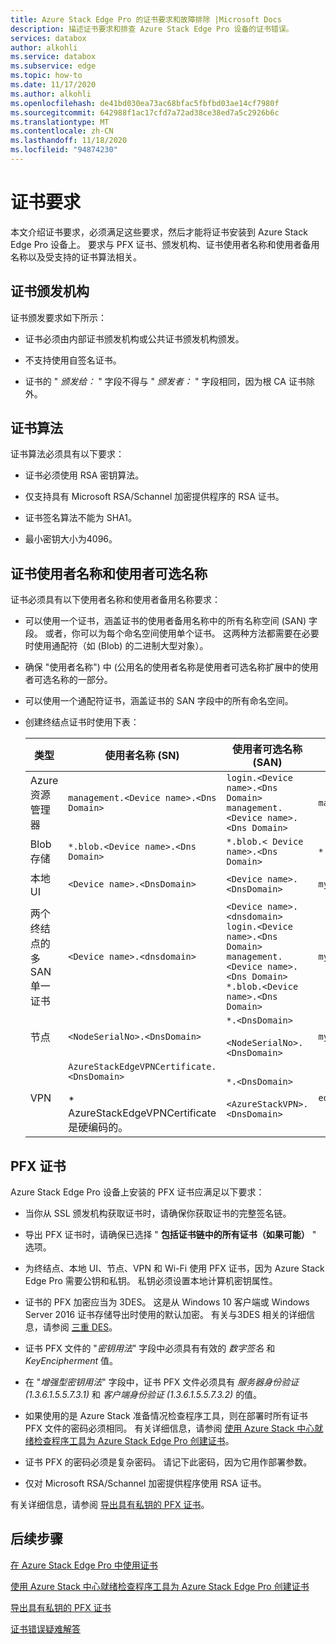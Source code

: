 ```yaml
---
title: Azure Stack Edge Pro 的证书要求和故障排除 |Microsoft Docs
description: 描述证书要求和排查 Azure Stack Edge Pro 设备的证书错误。
services: databox
author: alkohli
ms.service: databox
ms.subservice: edge
ms.topic: how-to
ms.date: 11/17/2020
ms.author: alkohli
ms.openlocfilehash: de41bd030ea73ac68bfac5fbfbd03ae14cf7980f
ms.sourcegitcommit: 642988f1ac17cfd7a72ad38ce38ed7a5c2926b6c
ms.translationtype: MT
ms.contentlocale: zh-CN
ms.lasthandoff: 11/18/2020
ms.locfileid: "94874230"
---
```

# <a name="certificate-requirements"></a>证书要求

本文介绍证书要求，必须满足这些要求，然后才能将证书安装到 Azure Stack Edge Pro 设备上。 要求与 PFX 证书、颁发机构、证书使用者名称和使用者备用名称以及受支持的证书算法相关。

## <a name="certificate-issuing-authority"></a>证书颁发机构

证书颁发要求如下所示：

* 证书必须由内部证书颁发机构或公共证书颁发机构颁发。

* 不支持使用自签名证书。

* 证书的 " *颁发给：* " 字段不得与 " *颁发者：* " 字段相同，因为根 CA 证书除外。


## <a name="certificate-algorithms"></a>证书算法

证书算法必须具有以下要求：

* 证书必须使用 RSA 密钥算法。

* 仅支持具有 Microsoft RSA/Schannel 加密提供程序的 RSA 证书。

* 证书签名算法不能为 SHA1。

* 最小密钥大小为4096。

## <a name="certificate-subject-name-and-subject-alternative-name"></a>证书使用者名称和使用者可选名称

证书必须具有以下使用者名称和使用者备用名称要求：

* 可以使用一个证书，涵盖证书的使用者备用名称中的所有名称空间 (SAN) 字段。 或者，你可以为每个命名空间使用单个证书。 这两种方法都需要在必要时使用通配符（如 (Blob) 的二进制大型对象）。

* 确保 "使用者名称") 中 (公用名的使用者名称是使用者可选名称扩展中的使用者可选名称的一部分。

* 可以使用一个通配符证书，涵盖证书的 SAN 字段中的所有命名空间。

* 创建终结点证书时使用下表：

    |类型 |使用者名称 (SN)   |使用者可选名称 (SAN)   |使用者名称示例 |
    |---------|---------|---------|---------|
    |Azure 资源管理器|`management.<Device name>.<Dns Domain>`|`login.<Device name>.<Dns Domain>`<br>`management.<Device name>.<Dns Domain>`|`management.mydevice1.microsoftdatabox.com` |
    |Blob 存储|`*.blob.<Device name>.<Dns Domain>`|`*.blob.< Device name>.<Dns Domain>`|`*.blob.mydevice1.microsoftdatabox.com` |
    |本地 UI| `<Device name>.<DnsDomain>`|`<Device name>.<DnsDomain>`| `mydevice1.microsoftdatabox.com` |
    |两个终结点的多 SAN 单一证书|`<Device name>.<dnsdomain>`|`<Device name>.<dnsdomain>`<br>`login.<Device name>.<Dns Domain>`<br>`management.<Device name>.<Dns Domain>`<br>`*.blob.<Device name>.<Dns Domain>`|`mydevice1.microsoftdatabox.com` |
    |节点|`<NodeSerialNo>.<DnsDomain>`|`*.<DnsDomain>`<br><br>`<NodeSerialNo>.<DnsDomain>`|`mydevice1.microsoftdatabox.com` |
    |VPN|`AzureStackEdgeVPNCertificate.<DnsDomain>`<br><br> * AzureStackEdgeVPNCertificate 是硬编码的。  | `*.<DnsDomain>`<br><br>`<AzureStackVPN>.<DnsDomain>` | `edgevpncertificate.microsoftdatabox.com`|
    
## <a name="pfx-certificate"></a>PFX 证书

Azure Stack Edge Pro 设备上安装的 PFX 证书应满足以下要求：

* 当你从 SSL 颁发机构获取证书时，请确保你获取证书的完整签名链。

* 导出 PFX 证书时，请确保已选择 " **包括证书链中的所有证书（如果可能）** " 选项。

* 为终结点、本地 UI、节点、VPN 和 Wi-Fi 使用 PFX 证书，因为 Azure Stack Edge Pro 需要公钥和私钥。 私钥必须设置本地计算机密钥属性。

* 证书的 PFX 加密应当为 3DES。 这是从 Windows 10 客户端或 Windows Server 2016 证书存储导出时使用的默认加密。 有关与3DES 相关的详细信息，请参阅 [三重 DES](https://en.wikipedia.org/wiki/Triple_DES)。

* 证书 PFX 文件的 "*密钥用法*" 字段中必须具有有效的 *数字签名* 和 *KeyEncipherment* 值。

* 在 "*增强型密钥用法*" 字段中，证书 PFX 文件必须具有 *服务器身份验证 (1.3.6.1.5.5.7.3.1)* 和 *客户端身份验证 (1.3.6.1.5.5.7.3.2)* 的值。

* 如果使用的是 Azure Stack 准备情况检查程序工具，则在部署时所有证书 PFX 文件的密码必须相同。 有关详细信息，请参阅 [使用 Azure Stack 中心就绪检查程序工具为 Azure Stack Edge Pro 创建证书](azure-stack-edge-j-series-create-certificates-tool.md)。

* 证书 PFX 的密码必须是复杂密码。 请记下此密码，因为它用作部署参数。

* 仅对 Microsoft RSA/Schannel 加密提供程序使用 RSA 证书。

有关详细信息，请参阅 [导出具有私钥的 PFX 证书](azure-stack-edge-j-series-manage-certificates.md#export-certificates-as-pfx-format-with-private-key)。

## <a name="next-steps"></a>后续步骤

[在 Azure Stack Edge Pro 中使用证书](azure-stack-edge-j-series-manage-certificates.md)

[使用 Azure Stack 中心就绪检查程序工具为 Azure Stack Edge Pro 创建证书](azure-stack-edge-j-series-create-certificates-tool.md)

[导出具有私钥的 PFX 证书](azure-stack-edge-j-series-manage-certificates.md#export-certificates-as-pfx-format-with-private-key)

[证书错误疑难解答](azure-stack-edge-j-series-certificate-troubleshooting.md)
